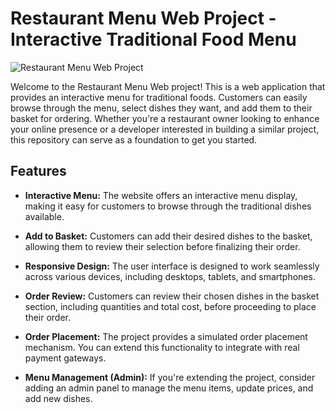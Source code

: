 # Restaurant Menu Web Project - Interactive Traditional Food Menu

![Restaurant Menu Web Project](https://your-image-url.com)

Welcome to the Restaurant Menu Web project! This is a web application that provides an interactive menu for traditional foods. Customers can easily browse through the menu, select dishes they want, and add them to their basket for ordering. Whether you're a restaurant owner looking to enhance your online presence or a developer interested in building a similar project, this repository can serve as a foundation to get you started.

## Features

- **Interactive Menu:** The website offers an interactive menu display, making it easy for customers to browse through the traditional dishes available.
  
- **Add to Basket:** Customers can add their desired dishes to the basket, allowing them to review their selection before finalizing their order.
  
- **Responsive Design:** The user interface is designed to work seamlessly across various devices, including desktops, tablets, and smartphones.
  
- **Order Review:** Customers can review their chosen dishes in the basket section, including quantities and total cost, before proceeding to place their order.
  
- **Order Placement:** The project provides a simulated order placement mechanism. You can extend this functionality to integrate with real payment gateways.
  
- **Menu Management (Admin):** If you're extending the project, consider adding an admin panel to manage the menu items, update prices, and add new dishes.

